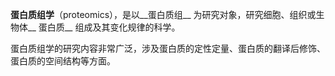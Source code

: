 __蛋白质组学__（proteomics），是以__蛋白质组__ 为研究对象，研究细胞、组织或生物体__ 蛋白质__ 组成及其变化规律的科学。 

蛋白质组学的研究内容非常广泛，涉及蛋白质的定性定量、蛋白质的翻译后修饰、蛋白质的空间结构等方面。
